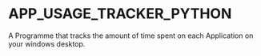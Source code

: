 # APP_USAGE_TRACKER_PYTHON
A Programme that tracks the amount of time spent on each Application on your windows desktop.
